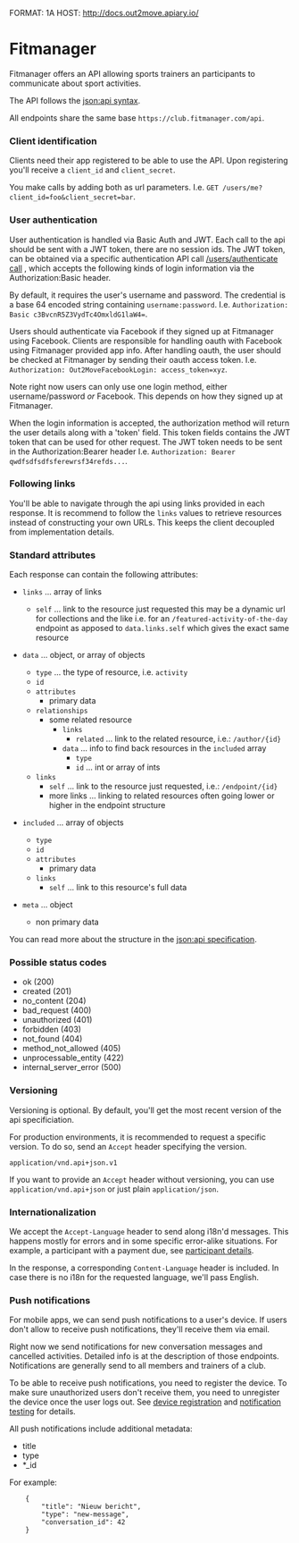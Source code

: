 FORMAT: 1A
HOST: http://docs.out2move.apiary.io/

# Fitmanager

Fitmanager offers an API allowing sports trainers an participants
to communicate about sport activities.

The API follows the [json:api syntax](http://jsonapi.org/).

All endpoints share the same base `https://club.fitmanager.com/api`.

### Client identification

Clients need their app registered to be able to use the API.
Upon registering you'll receive a `client_id` and `client_secret`.

You make calls by adding both as url parameters.
I.e. `GET /users/me?client_id=foo&client_secret=bar`.

### User authentication

User authentication is handled via Basic Auth and JWT. Each call to the api should be sent with a JWT token, there are no session ids.
The JWT token, can be obtained via a specific authentication API call [/users/authenticate call](/reference/users/user-authenticate) , which accepts the following kinds of login information via the Authorization:Basic header.

By default, it requires the user's username and password.
The credential is a base 64 encoded string containing `username:password`.
I.e. `Authorization: Basic c3BvcnR5Z3VydTc4OmxldG1laW4=`.

Users should authenticate via Facebook if they signed up at Fitmanager using Facebook.
Clients are responsible for handling oauth with Facebook using Fitmanager provided app info.
After handling oauth, the user should be checked at Fitmanager by sending their oauth access token.
I.e. `Authorization: Out2MoveFacebookLogin: access_token=xyz`.

Note right now users can only use one login method, either username/password *or* Facebook.
This depends on how they signed up at Fitmanager.

When the login information is accepted, the authorization method will return the user details along with a 'token' field. This token fields contains the JWT token that can be used for other request. The JWT token needs to be sent in the Authorization:Bearer header
I.e. `Authorization: Bearer qwdfsdfsdfsferewrsf34refds...`.

### Following links

You'll be able to navigate through the api using links provided in each response.
It is recommend to follow the `links` values to retrieve resources instead of constructing your own URLs.
This keeps the client decoupled from implementation details.

### Standard attributes

Each response can contain the following attributes:

+ `links` ... array of links
    + `self` ... link to the resource just requested
                 this may be a dynamic url for collections and the like
                 i.e. for an `/featured-activity-of-the-day` endpoint
                 as apposed to `data.links.self` which gives the exact same resource

+ `data` ... object, or array of objects
    + `type` ... the type of resource, i.e. `activity`
    + `id`
    + `attributes`
        + primary data
    + `relationships`
        + some related resource
            + `links`
                + `related` ... link to the related resource, i.e.: `/author/{id}`
            + `data` ... info to find back resources in the `included` array
                + `type`
                + `id` ... int or array of ints
    + `links`
        + `self` ... link to the resource just requested, i.e.: `/endpoint/{id}`
        + more links ... linking to related resources
                         often going lower or higher in the endpoint structure

+ `included` ... array of objects
    + `type`
    + `id`
    + `attributes`
        + primary data
    + `links`
        + `self` ... link to this resource's full data

+ `meta` ... object
    + non primary data

You can read more about the structure in the [json:api specification](http://jsonapi.org/).

### Possible status codes

+ ok (200)
+ created (201)
+ no_content (204)
+ bad_request (400)
+ unauthorized (401)
+ forbidden (403)
+ not_found (404)
+ method_not_allowed (405)
+ unprocessable_entity (422)
+ internal_server_error (500)

### Versioning

Versioning is optional. By default, you'll get the most recent version of the api specificiation.

For production environments, it is recommended to request a specific version.
To do so, send an `Accept` header specifying the version.

`application/vnd.api+json.v1`

If you want to provide an `Accept` header without versioning, you can use
`application/vnd.api+json` or just plain `application/json`.

### Internationalization

We accept the `Accept-Language` header to send along i18n'd messages.
This happens mostly for errors and in some specific error-alike situations.
For example, a participant with a payment due, see [participant details](/reference/participants/activity-participant).

In the response, a corresponding `Content-Language` header is included.
In case there is no i18n for the requested language, we'll pass English.

### Push notifications

For mobile apps, we can send push notifications to a user's device.
If users don't allow to receive push notifications, they'll receive them via email.

Right now we send notifications for new conversation messages and cancelled activities.
Detailed info is at the description of those endpoints.
Notifications are generally send to all members and trainers of a club.

To be able to receive push notifications, you need to register the device.
To make sure unauthorized users don't receive them, you need to unregister the device once the user logs out.
See [device registration](/reference/users/user-device) and [notification testing](/reference/users/test-notification) for details.

All push notifications include additional metadata:

+ title
+ type
+ *_id

For example:

        {
            "title": "Nieuw bericht",
            "type": "new-message",
            "conversation_id": 42
        }
